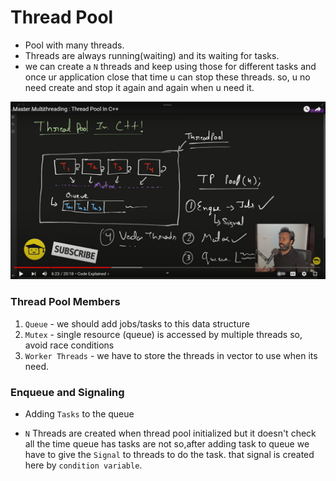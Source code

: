 # Thread Pool

- Pool with many threads.
- Threads are always running(waiting) and its waiting for tasks.
- we can create a `N` threads and keep using those for different tasks and once ur application close that time u can stop these threads. so, u no need create and stop it again and again when u need it.

<!-- ![see image](https://github.com/dhatchina98/Notes/blob/main/ref_images/thpl.png)  -->
![see image](../../ref_images/threadpool.png) 

### Thread Pool Members

1. `Queue` - we should add jobs/tasks to this data structure 
2. `Mutex` - single resource (queue) is accessed by multiple threads so, avoid race conditions
3. `Worker Threads` - we have to store the threads in vector to use when its need.

### Enqueue and Signaling

- Adding `Tasks` to the queue 

- `N` Threads are created when thread pool initialized but it doesn't check all the time queue has tasks are not so,after adding task to queue we have to give the `Signal` to threads to do the task. that signal is created here by `condition variable`.  